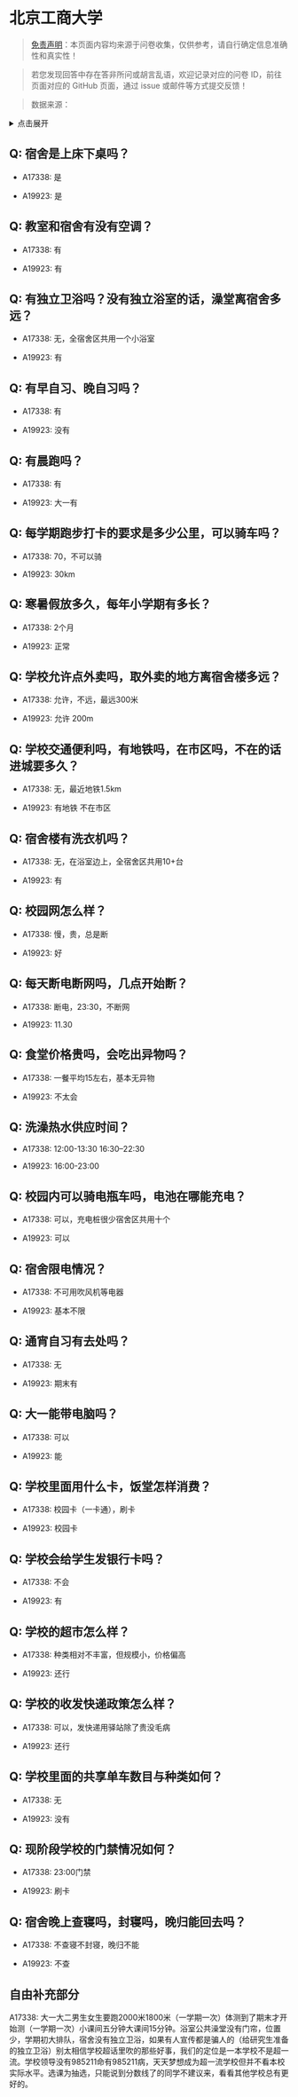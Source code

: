 # 北京工商大学

> [免责声明](https://colleges.chat/#_3)：本页面内容均来源于问卷收集，仅供参考，请自行确定信息准确性和真实性！

> 若您发现回答中存在答非所问或胡言乱语，欢迎记录对应的问卷 ID，前往页面对应的 GitHub 页面，通过 issue 或邮件等方式提交反馈！

> 数据来源：

<details><summary>点击展开</summary>
<ul>
<li>A17338: 匿名 (2023 年 06 月)</li>
<li>A19923: 匿名 (2023 年 06 月)</li>
</ul>
</details>

## Q: 宿舍是上床下桌吗？

- A17338: 是

- A19923: 是

## Q: 教室和宿舍有没有空调？

- A17338: 有

- A19923: 有

## Q: 有独立卫浴吗？没有独立浴室的话，澡堂离宿舍多远？

- A17338: 无，全宿舍区共用一个小浴室

- A19923: 有

## Q: 有早自习、晚自习吗？

- A17338: 有

- A19923: 没有

## Q: 有晨跑吗？

- A17338: 有

- A19923: 大一有

## Q: 每学期跑步打卡的要求是多少公里，可以骑车吗？

- A17338: 70，不可以骑

- A19923: 30km

## Q: 寒暑假放多久，每年小学期有多长？

- A17338: 2个月

- A19923: 正常

## Q: 学校允许点外卖吗，取外卖的地方离宿舍楼多远？

- A17338: 允许，不远，最远300米

- A19923: 允许 200m

## Q: 学校交通便利吗，有地铁吗，在市区吗，不在的话进城要多久？

- A17338: 无，最近地铁1.5km

- A19923: 有地铁 不在市区

## Q: 宿舍楼有洗衣机吗？

- A17338: 无，在浴室边上，全宿舍区共用10+台

- A19923: 有

## Q: 校园网怎么样？

- A17338: 慢，贵，总是断

- A19923: 好

## Q: 每天断电断网吗，几点开始断？

- A17338: 断电，23:30，不断网

- A19923: 11.30

## Q: 食堂价格贵吗，会吃出异物吗？

- A17338: 一餐平均15左右，基本无异物

- A19923: 不太会

## Q: 洗澡热水供应时间？

- A17338: 12:00-13:30  16:30–22:30

- A19923: 16:00-23:00

## Q: 校园内可以骑电瓶车吗，电池在哪能充电？

- A17338: 可以，充电桩很少宿舍区共用十个

- A19923: 可以

## Q: 宿舍限电情况？

- A17338: 不可用吹风机等电器

- A19923: 基本不限

## Q: 通宵自习有去处吗？

- A17338: 无

- A19923: 期末有

## Q: 大一能带电脑吗？

- A17338: 可以

- A19923: 能

## Q: 学校里面用什么卡，饭堂怎样消费？

- A17338: 校园卡（一卡通），刷卡

- A19923: 校园卡

## Q: 学校会给学生发银行卡吗？

- A17338: 不会

- A19923: 有

## Q: 学校的超市怎么样？

- A17338: 种类相对不丰富，但规模小，价格偏高

- A19923: 还行

## Q: 学校的收发快递政策怎么样？

- A17338: 可以，发快递用驿站除了贵没毛病

- A19923: 还行

## Q: 学校里面的共享单车数目与种类如何？

- A17338: 无

- A19923: 没有

## Q: 现阶段学校的门禁情况如何？

- A17338: 23:00门禁

- A19923: 刷卡

## Q: 宿舍晚上查寝吗，封寝吗，晚归能回去吗？

- A17338: 不查寝不封寝，晚归不能

- A19923: 不查

## 自由补充部分

A17338: 大一大二男生女生要跑2000米1800米（一学期一次）体测到了期末才开始测（一学期一次）小课间五分钟大课间15分钟。浴室公共澡堂没有门帘，位置少，学期初大排队，宿舍没有独立卫浴，如果有人宣传都是骗人的（给研究生准备的独立卫浴）别太相信学校超话里吹的那些好事，我们的定位是一本学校不是超一流。学校领导没有985211命有985211病，天天梦想成为超一流学校但并不看本校实际水平。选课为抽选，只能说到分数线了的同学不建议来，看看其他学校总有更好的。